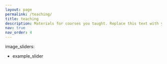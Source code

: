 ```yaml
---
layout: page
permalink: /teaching/
title: teaching
description: Materials for courses you taught. Replace this text with your description.
nav: true
nav_order: 4
---
```


image_sliders:
  - example_slider
